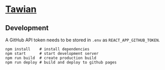 # [Tawian](https://somnonetz.github.io/tawian/)


## Development

A GitHub API token needs to be stored in `.env` as `REACT_APP_GITHUB_TOKEN`.

```
npm install    # install dependencies
npm start      # start development server
npm run build  # create production build
npm run deploy # build and deploy to github pages
```
